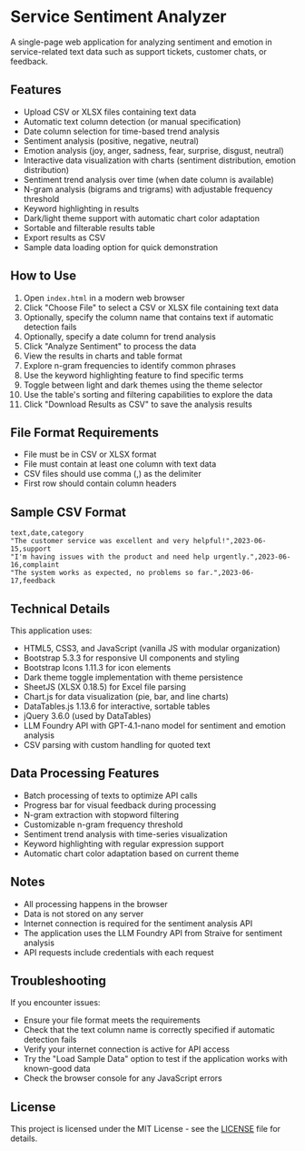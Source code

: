 # Service Sentiment Analyzer

A single-page web application for analyzing sentiment and emotion in service-related text data such as support tickets, customer chats, or feedback.

## Features

- Upload CSV or XLSX files containing text data
- Automatic text column detection (or manual specification)
- Date column selection for time-based trend analysis
- Sentiment analysis (positive, negative, neutral)
- Emotion analysis (joy, anger, sadness, fear, surprise, disgust, neutral)
- Interactive data visualization with charts (sentiment distribution, emotion distribution)
- Sentiment trend analysis over time (when date column is available)
- N-gram analysis (bigrams and trigrams) with adjustable frequency threshold
- Keyword highlighting in results
- Dark/light theme support with automatic chart color adaptation
- Sortable and filterable results table
- Export results as CSV
- Sample data loading option for quick demonstration

## How to Use

1. Open `index.html` in a modern web browser
2. Click "Choose File" to select a CSV or XLSX file containing text data
3. Optionally, specify the column name that contains text if automatic detection fails
4. Optionally, specify a date column for trend analysis
5. Click "Analyze Sentiment" to process the data
6. View the results in charts and table format
7. Explore n-gram frequencies to identify common phrases
8. Use the keyword highlighting feature to find specific terms
9. Toggle between light and dark themes using the theme selector
10. Use the table's sorting and filtering capabilities to explore the data
11. Click "Download Results as CSV" to save the analysis results

## File Format Requirements

- File must be in CSV or XLSX format
- File must contain at least one column with text data
- CSV files should use comma (,) as the delimiter
- First row should contain column headers

## Sample CSV Format

```
text,date,category
"The customer service was excellent and very helpful!",2023-06-15,support
"I'm having issues with the product and need help urgently.",2023-06-16,complaint
"The system works as expected, no problems so far.",2023-06-17,feedback
```

## Technical Details

This application uses:

- HTML5, CSS3, and JavaScript (vanilla JS with modular organization)
- Bootstrap 5.3.3 for responsive UI components and styling
- Bootstrap Icons 1.11.3 for icon elements
- Dark theme toggle implementation with theme persistence
- SheetJS (XLSX 0.18.5) for Excel file parsing
- Chart.js for data visualization (pie, bar, and line charts)
- DataTables.js 1.13.6 for interactive, sortable tables
- jQuery 3.6.0 (used by DataTables)
- LLM Foundry API with GPT-4.1-nano model for sentiment and emotion analysis
- CSV parsing with custom handling for quoted text

## Data Processing Features

- Batch processing of texts to optimize API calls
- Progress bar for visual feedback during processing
- N-gram extraction with stopword filtering
- Customizable n-gram frequency threshold
- Sentiment trend analysis with time-series visualization
- Keyword highlighting with regular expression support
- Automatic chart color adaptation based on current theme

## Notes

- All processing happens in the browser
- Data is not stored on any server
- Internet connection is required for the sentiment analysis API
- The application uses the LLM Foundry API from Straive for sentiment analysis
- API requests include credentials with each request

## Troubleshooting

If you encounter issues:
- Ensure your file format meets the requirements
- Check that the text column name is correctly specified if automatic detection fails
- Verify your internet connection is active for API access
- Try the "Load Sample Data" option to test if the application works with known-good data
- Check the browser console for any JavaScript errors

## License

This project is licensed under the MIT License - see the [LICENSE](LICENSE) file for details. 